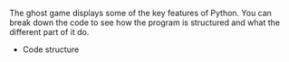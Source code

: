 The ghost game displays some of the key features of Python. You can break down the code to see how the program is structured and what the different part of it do.

- Code structure
